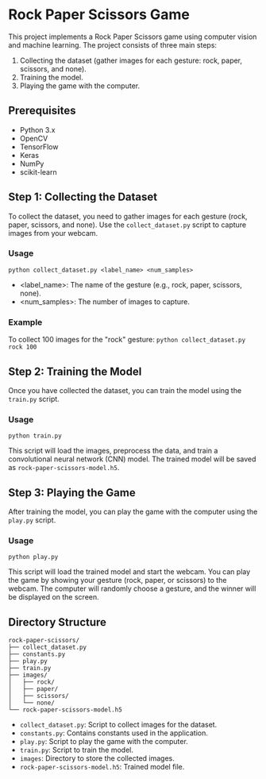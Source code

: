 # Rock Paper Scissors Game

This project implements a Rock Paper Scissors game using computer vision and machine learning. The project consists of three main steps:
1. Collecting the dataset (gather images for each gesture: rock, paper, scissors, and none).
2. Training the model.
3. Playing the game with the computer.

## Prerequisites

- Python 3.x
- OpenCV
- TensorFlow
- Keras
- NumPy
- scikit-learn

## Step 1: Collecting the Dataset
To collect the dataset, you need to gather images for each gesture (rock, paper, scissors, and none). Use the `collect_dataset.py` script to capture images from your webcam.

### Usage
```python collect_dataset.py <label_name> <num_samples>```
- <label_name>: The name of the gesture (e.g., rock, paper, scissors, none).
- <num_samples>: The number of images to capture.
### Example
To collect 100 images for the "rock" gesture: `python collect_dataset.py rock 100`

## Step 2: Training the Model
Once you have collected the dataset, you can train the model using the `train.py` script.

### Usage
```python train.py```

This script will load the images, preprocess the data, and train a convolutional neural network (CNN) model. The trained model will be saved as `rock-paper-scissors-model.h5`.

## Step 3: Playing the Game
After training the model, you can play the game with the computer using the `play.py` script.

### Usage
```python play.py```

This script will load the trained model and start the webcam. You can play the game by showing your gesture (rock, paper, or scissors) to the webcam. The computer will randomly choose a gesture, and the winner will be displayed on the screen.

## Directory Structure
```
rock-paper-scissors/
├── collect_dataset.py
├── constants.py
├── play.py
├── train.py
├── images/
│   ├── rock/
│   ├── paper/
│   ├── scissors/
│   └── none/
└── rock-paper-scissors-model.h5
```
- `collect_dataset.py`: Script to collect images for the dataset.
- `constants.py`: Contains constants used in the application.
- `play.py`: Script to play the game with the computer.
- `train.py`: Script to train the model.
- `images`: Directory to store the collected images.
- `rock-paper-scissors-model.h5`: Trained model file.